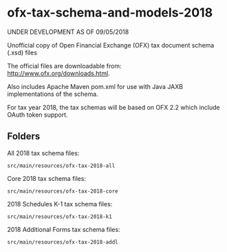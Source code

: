 # ofx-tax-schema-and-models-2018

UNDER DEVELOPMENT AS OF 09/05/2018

Unofficial copy of Open Financial Exchange (OFX) tax document schema (.xsd) files

The official files are downloadable from: http://www.ofx.org/downloads.html.

Also includes Apache Maven pom.xml for use with Java JAXB implementations of the schema.

For tax year 2018, the tax schemas will be based on OFX 2.2 which include OAuth token support.


## Folders 

All 2018 tax schema files:

```
src/main/resources/ofx-tax-2018-all

```

Core 2018 tax schema files:

```
src/main/resources/ofx-tax-2018-core

```

2018 Schedules K-1 tax schema files:

```
src/main/resources/ofx-tax-2018-k1

```

2018 Additional Forms tax schema files:

```
src/main/resources/ofx-tax-2018-addl

```

